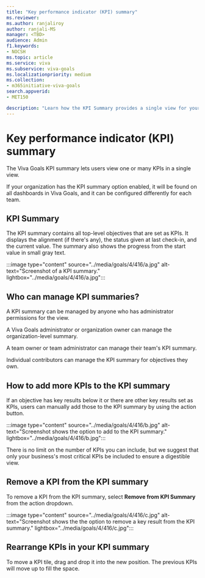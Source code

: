 ```yaml
---
title: "Key performance indicator (KPI) summary"
ms.reviewer: 
ms.author: ranjaliroy
author: ranjali-MS
manager: <TBD>
audience: Admin
f1.keywords:
- NOCSH
ms.topic: article
ms.service: viva
ms.subservice: viva-goals
ms.localizationpriority: medium
ms.collection:  
- m365initiative-viva-goals
search.appverid:
- MET150

description: "Learn how the KPI Summary provides a single view for your most important KPIs."
---
```


# Key performance indicator (KPI) summary

The Viva Goals KPI summary lets users view one or many KPIs in a single view.

If your organization has the KPI summary option enabled, it will be found on all dashboards in Viva Goals, and it can be configured differently for each team.

## KPI Summary

The KPI summary contains all top-level objectives that are set as KPIs. It displays the alignment (if there's any), the status given at last check-in, and the current value. The summary also shows the progress from the start value in small gray text.

:::image type="content" source="../media/goals/4/416/a.jpg" alt-text="Screenshot of a KPI summary." lightbox="../media/goals/4/416/a.jpg":::

## Who can manage KPI summaries? 

A KPI summary can be managed by anyone who has administrator permissions for the view.

A Viva Goals administrator or organization owner can manage the organization-level summary.

A team owner or team administrator can manage their team's KPI summary.

Individual contributors can manage the KPI summary for objectives they own.

## How to add more KPIs to the KPI summary

If an objective has key results below it or there are other key results set as KPIs, users can manually add those to the KPI summary by using the action button.

:::image type="content" source="../media/goals/4/416/b.jpg" alt-text="Screenshot shows the option to add to the KPI summary." lightbox="../media/goals/4/416/b.jpg":::

There is no limit on the number of KPIs you can include, but we suggest that only your business's most critical KPIs be included to ensure a digestible view.

## Remove a KPI from the KPI summary
  
To remove a KPI from the KPI summary, select **Remove from KPI Summary** from the action dropdown.

:::image type="content" source="../media/goals/4/416/c.jpg" alt-text="Screenshot shows the the option to remove a key result from the KPI summary." lightbox="../media/goals/4/416/c.jpg":::

## Rearrange KPIs in your KPI summary

To move a KPI tile, drag and drop it into the new position. The previous KPIs will move up to fill the space.
